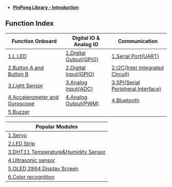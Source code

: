 
- **[PinPong Library - Introduction](pinpong_library_introduction.md)**  

## Function Index

| Function Onboard | Digital IO & Analog IO | Communication |
| --- | --- | --- |
| [1.L LED](FunctionOnboard/1_L_LED_.md) | [1.Digital Output(GPIO)](DigitalIOAndAnlogIO/1_Digital_Output_GPIO_.md) | [1.Serial Port(UART)](Communication/1_Serial_Port_UART_.md) |
| [2.Button A and Button B](FunctionOnboard/2_Button_A_and_Button_B.md) | [2.Digital Input(GPIO)](DigitalIOAndAnlogIO/2_Digital_Input_GPIO_.md) | [2.I2C(Inter Integrated Circuit)](Communication/2_I2C_Inter_Integrated_Circuit_.md) |
| [3.Light Sensor](FunctionOnboard/3_Light_Sensor.md) | [3.Analog Input(ADC)](DigitalIOAndAnlogIO/3_Analog_Input_ADC_.md) | [3.SPI(Serial Peripheral Interface)](Communication/3_SPI_Serial_Peripheral_Interface_.md) |
| [4.Accelerometer and Gyroscope](FunctionOnboard/4_Accelerometer_and_Gyroscope.md) | [4.Analog Output(PWM)](DigitalIOAndAnlogIO/4_Analog_Output_PWM_.md) | [4.Bluetooth](Communication/4_Bluetooth.md) |
| [5.Buzzer](FunctionOnboard/5_Buzzer.md) | | |

| Popular Modules |
| --- |
| [1.Servo](PopularModules/3_Servo.md) |
| [2.LED Strip](PopularModules/4_LED_Strip.md) |
| [3.DHT11 Temperature&Humidity Sensor](PopularModules/1_DHT11_Temperature_Humidity_Sensor.md) |
| [4.Ultrasonic sensor](PopularModules/2_Ultrasonic_sensor.md) |
| [5.OLED 2864 Display Screen](PopularModules/5_OLED_2864_Display_Screen.md) |
| [6.Color recognition](PopularModules/6_Color_recognition.md) |
